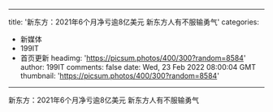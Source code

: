 
---
title: '新东方：2021年6个月净亏逾8亿美元 新东方人有不服输勇气'
categories: 
 - 新媒体
 - 199IT
 - 首页更新
headimg: 'https://picsum.photos/400/300?random=8584'
author: 199IT
comments: false
date: Wed, 23 Feb 2022 08:00:04 GMT
thumbnail: 'https://picsum.photos/400/300?random=8584'
---

<div>   
新东方：2021年6个月净亏逾8亿美元 新东方人有不服输勇气  
</div>
            